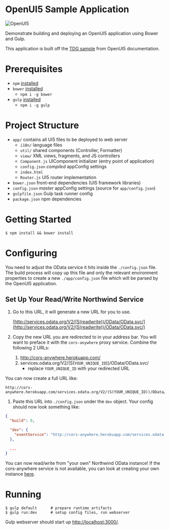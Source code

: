 OpenUI5 Sample Application
==========================

![OpenUI5](http://openui5.org/images/OpenUI5_new_big_side.png)

Demonstrate building and deploying an OpenUI5 application using Bower and Gulp.

This application is built off the [TDG sample](https://github.com/SAP/openui5/tree/master/src/sap.m/test/sap/m/demokit/tdg) from OpenUI5 documentation.

# Prerequisites

* `npm` [installed](https://nodejs.org/download/)
* `bower` [installed](https://www.npmjs.com/package/bower#install)
    * `npm i -g bower`
* `gulp` [installed](https://github.com/gulpjs/gulp/blob/master/docs/getting-started.md#1-install-gulp-globally)
    * `npm i -g gulp`

# Project Structure

* `app/` contains all UI5 files to be deployed to web server
    * `i18n/`  language files
    * `util/`   shared components (Controller, Formatter)
    * `view/`   XML views, fragments, and JS controllers
    * `Component.js` UIComponent initializer (entry point of application)
    * `config.json` *compiled* appConfig settings
    * `index.html`
    * `Router.js` UI5 router implementation
* `bower.json` front-end dependencies (UI5 framework libraries)
* `config.json` *master* appConfig settings (source for `app/config.json`)
* `gulpfile.json` Gulp task runner config
* `package.json` npm dependencies

# Getting Started

    $ npm install && bower install

# Configuring

You need to adjust the OData service it hits inside the `./config.json` file. 
The build process will copy up this file and only the relevant environment 
properties to create a new `./app/config.json` file which will be parsed 
by the OpenUI5 application.

## Set Up Your Read/Write Northwind Service

1. Go to this URL, it will generate a new URL for you to use.

    [http://services.odata.org/V2/(S(readwrite))/OData/OData.svc/](http://services.odata.org/V2/(S(readwrite))/OData/OData.svc/)

1. Copy the new URL you are redirected to in your address bar. You will want to preface it with the `cors-anywhere` proxy service. Combine the following 2 URLs:
    1. http://cors-anywhere.herokuapp.com/
    1. services.odata.org/V2/(S(`YOUR_UNIQUE_ID`))/OData/OData.svc/
        * replace `YOUR_UNIQUE_ID` with your redirected URL

  You can now create a full URL like:

    http://cors-anywhere.herokuapp.com/services.odata.org/V2/(S(YOUR_UNIQUE_ID))/OData/OData.svc/

1. Paste this URL into `./config.json` under the `dev` object. Your config should now look something like:

```json
{
  "build": 0,

  "dev": {
    "eventService": "http://cors-anywhere.herokuapp.com/services.odata.org/V2/(S(YOUR_UNIQUE_ID))/OData/OData.svc/"
  },

  ... 
}
```

You can now read/write from "your own" Northwind OData instance! If the cors-anywhere service is not available, you can look at creating your own instance [here](https://www.npmjs.com/package/cors-anywhere).

# Running

    $ gulp default      # prepare runtime artifacts
    $ gulp run:dev      # setup config files, run webserver

Gulp webserver should start up [http://localhost:3000/](http://localhost:3000). 